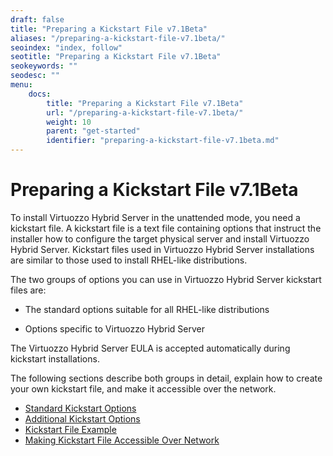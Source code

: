 ```yaml
---
draft: false
title: "Preparing a Kickstart File v7.1Beta"
aliases: "/preparing-a-kickstart-file-v7.1beta/"
seoindex: "index, follow"
seotitle: "Preparing a Kickstart File v7.1Beta"
seokeywords: ""
seodesc: ""
menu:
    docs:
        title: "Preparing a Kickstart File v7.1Beta"
        url: "/preparing-a-kickstart-file-v7.1beta/"
        weight: 10
        parent: "get-started"
        identifier: "preparing-a-kickstart-file-v7.1beta.md"
---
```

# Preparing a Kickstart File v7.1Beta

To install Virtuozzo Hybrid Server in the unattended mode, you need a kickstart file. A kickstart file is a text file containing options that instruct the installer how to configure the target physical server and install Virtuozzo Hybrid Server. Kickstart files used in Virtuozzo Hybrid Server installations are similar to those used to install RHEL-like distributions.

The two groups of options you can use in Virtuozzo Hybrid Server kickstart files are:

-   The standard options suitable for all RHEL-like distributions

-   Options specific to Virtuozzo Hybrid Server

The Virtuozzo Hybrid Server EULA is accepted automatically during kickstart installations.

The following sections describe both groups in detail, explain how to create your own kickstart file, and make it accessible over the network.

-   [Standard Kickstart Options](standard-kickstart-options-v7.1beta)
-   [Additional Kickstart Options](additional-kickstart-options-v7.1beta)
-   [Kickstart File Example](kickstart-file-example-v7.1beta)
-   [Making Kickstart File Accessible Over Network](making-kickstart-file-accessible-over-network-v7.1beta)


